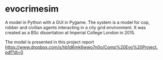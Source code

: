 # evocrimesim
A model in Python with a GUI in Pygame. The system is a model for cop, robber and civilian agents interacting in a city grid environment. It was created as a BSc dissertation at Imperial College London in 2015.

The model is presented in this project report https://www.dropbox.com/s/hb1d6mk6wwo7n0o/Comp%20Evo%20Project.pdf?dl=0
